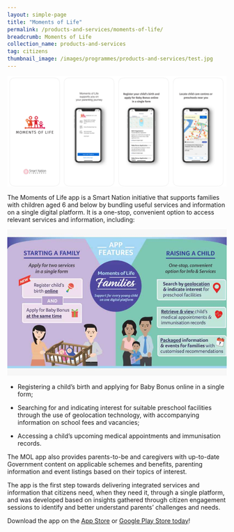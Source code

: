 ```yaml
---
layout: simple-page
title: "Moments of Life"
permalink: /products-and-services/moments-of-life/
breadcrumb: Moments of Life
collection_name: products-and-services
tag: citizens
thumbnail_image: /images/programmes/products-and-services/test.jpg  
---
```


![Moments of Life Unique selling proposition](/images/mol-webpage.png)

The Moments of Life app is a Smart Nation initiative that supports families with children aged 6 and below by bundling useful services and information on a single digital platform. It is a one-stop, convenient option to access relevant services and information, including:

![Moments of Life Product Features](/images/programmes/products-and-services/mol-families-app-features.jpg)

* Registering a child’s birth and applying for Baby Bonus online in a single form;

* Searching for and indicating interest for suitable preschool facilities through the use of geolocation technology, with accompanying information on school fees and vacancies;

* Accessing a child’s upcoming medical appointments and immunisation records.

The MOL app also provides parents-to-be and caregivers with up-to-date Government content on applicable schemes and benefits, parenting information and event listings based on their topics of interest.

The app is the first step towards delivering integrated services and information that citizens need, when they need it, through a single platform, and was developed based on insights gathered through citizen engagement sessions to identify and better understand parents’ challenges and needs.

Download the app on the [App Store](https://momentsoflifeapp.page.link/ZH7o) or [Google Play Store today](https://momentsoflifeapp.page.link/ZH7o)!
